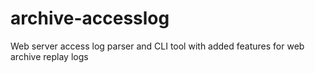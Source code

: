 # archive-accesslog
Web server access log parser and CLI tool with added features for web archive replay logs
